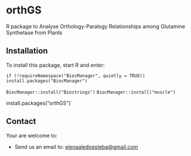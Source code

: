 # orthGS
R package to Analyse Orthology-Paralogy Relationships among Glutamine Synthetase from Plants

## Installation

To install this package, start R and enter:

`if (!requireNamespace("BiocManager", quietly = TRUE))
    install.packages("BiocManager")`
 
`BiocManager::install("Biostrings")`
`BiocManager::install("muscle")`

install.packages("orthGS")` 

## Contact

Your are welcome to:

* Send us an email to: elenaaledoesteba@gmail.com

